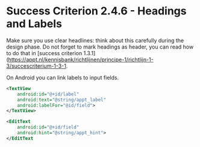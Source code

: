 # Success Criterion 2.4.6 - Headings and Labels

Make sure you use clear headlines: think about this carefully during the design phase. Do not forget to mark headings as header, you can read how to do that in [success criterion 1.3.1](https://appt.nl/kennisbank/richtlijnen/principe-1/richtlijn-1-3/succescriterium-1-3-1.

On Android you can link labels to input fields.

```xml
<TextView
    android:id="@+id/label"
    android:text="@string/appt_label"
    android:labelFor="@id/field">
</TextView>

<EditText
    android:id="@+id/field"
    android:hint="@string/appt_hint">
</EditText
```
